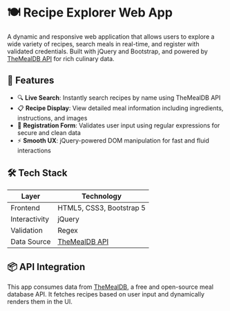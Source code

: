 # 🍽️ Recipe Explorer Web App

A dynamic and responsive web application that allows users to explore a wide variety of recipes, search meals in real-time, and register with validated credentials. Built with jQuery and Bootstrap, and powered by [TheMealDB API](https://www.themealdb.com) for rich culinary data.

## 🚀 Features

- 🔍 **Live Search**: Instantly search recipes by name using TheMealDB API
- 📋 **Recipe Display**: View detailed meal information including ingredients, instructions, and images
- 📝 **Registration Form**: Validates user input using regular expressions for secure and clean data
- ⚡ **Smooth UX**: jQuery-powered DOM manipulation for fast and fluid interactions

## 🛠️ Tech Stack

| Layer        | Technology         |
|--------------|--------------------|
| Frontend     | HTML5, CSS3, Bootstrap 5 |
| Interactivity| jQuery             |
| Validation   | Regex              |
| Data Source  | [TheMealDB API](https://www.themealdb.com) |

## 📦 API Integration

This app consumes data from [TheMealDB](https://www.themealdb.com/api.php), a free and open-source meal database API. It fetches recipes based on user input and dynamically renders them in the UI.


